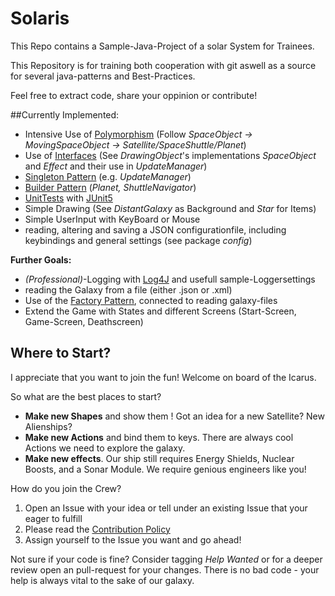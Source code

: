 # Solaris
This Repo contains a Sample-Java-Project of a solar System for Trainees. 

This Repository is for training both cooperation with git aswell as a source for several java-patterns and Best-Practices. 

Feel free to extract code, share your oppinion or contribute!


##Currently Implemented:
* Intensive Use of  [Polymorphism](https://en.wikipedia.org/wiki/Polymorphism_(computer_science)) (Follow *SpaceObject -> MovingSpaceObject -> Satellite/SpaceShuttle/Planet*)
* Use of [Interfaces](https://en.wikipedia.org/wiki/Protocol_(object-oriented_programming)) (See *DrawingObject*'s implementations *SpaceObject* and *Effect* and their use in *UpdateManager*)
* [Singleton Pattern](https://en.wikipedia.org/wiki/Singleton_pattern) (e.g. *UpdateManager*)
* [Builder Pattern](https://en.wikipedia.org/wiki/Builder_pattern) (*Planet, ShuttleNavigator*)
* [UnitTests](https://en.wikipedia.org/wiki/Unit_testing) with [JUnit5](https://junit.org/junit5/)
* Simple Drawing (See *DistantGalaxy* as Background and *Star* for Items)
* Simple UserInput with KeyBoard or Mouse
* reading, altering and saving a JSON configurationfile, including keybindings and general settings (see package *config*) 

**Further Goals:**
* *(Professional)*-Logging with [Log4J](https://logging.apache.org/log4j/2.x/) and usefull sample-Loggersettings
* reading the Galaxy from a file (either .json or .xml)
* Use of the [Factory Pattern](https://en.wikipedia.org/wiki/Factory_method_pattern), connected to reading galaxy-files
* Extend the Game with States and different Screens (Start-Screen, Game-Screen, Deathscreen)

## Where to Start?
I appreciate that you want to join the fun! Welcome on board of the Icarus. 

So what are the best places to start? 

* **Make new Shapes** and show them ! Got an idea for a new Satellite? New Alienships?
* **Make new Actions** and bind them to keys. There are always cool Actions we need to explore the galaxy. 
* **Make new effects**. Our ship still requires Energy Shields, Nuclear Boosts, and a Sonar Module. We require genious engineers like you!

How do you join the Crew? 

1. Open an Issue with your idea or tell under an existing Issue that your eager to fulfill
2. Please read the [Contribution Policy](https://github.com/Twonki/Solaris/blob/master/CONTRIBUTING.md)
3. Assign yourself to the Issue you want and go ahead!

Not sure if your code is fine? Consider tagging *Help Wanted* or for a deeper review open an pull-request for your changes. 
There is no bad code - your help is always vital to the sake of our galaxy. 